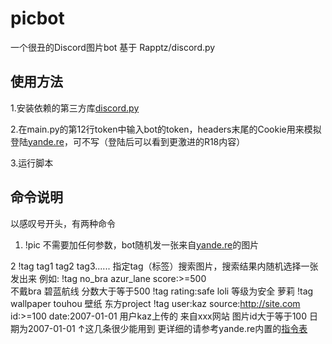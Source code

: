 # picbot
一个很丑的Discord图片bot 基于 Rapptz/discord.py

## 使用方法
1.安装依赖的第三方库[discord.py](https://github.com/Rapptz/discord.py)

2.在main.py的第12行token中输入bot的token，headers末尾的Cookie用来模拟登陆[yande.re](https://yande.re)，可不写（登陆后可以看到更激进的R18内容）

3.运行脚本

## 命令说明
以感叹号开头，有两种命令
1. !pic
不需要加任何参数，bot随机发一张来自[yande.re](https://yande.re/)的图片

2 !tag tag1 tag2 tag3......
指定tag（标签）搜索图片，搜索结果内随机选择一张发出来
例如:
   !tag no_bra azur_lane score:>=500  
        不戴bra  碧蓝航线   分数大于等于500
   !tag rating:safe loli
        等级为安全    萝莉
   !tag wallpaper touhou
        壁纸       东方project
   !tag user:kaz source:http://site.com id:>=100 date:2007-01-01
        用户kaz上传的 来自xxx网站         图片id大于等于100    日期为2007-01-01
   ↑这几条很少能用到
   更详细的请参考yande.re内置的[指令表](https://yande.re/help/cheatsheet)

